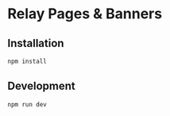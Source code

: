 # Relay Pages & Banners

## Installation

```bash
npm install
```

## Development

```bash
npm run dev
```
